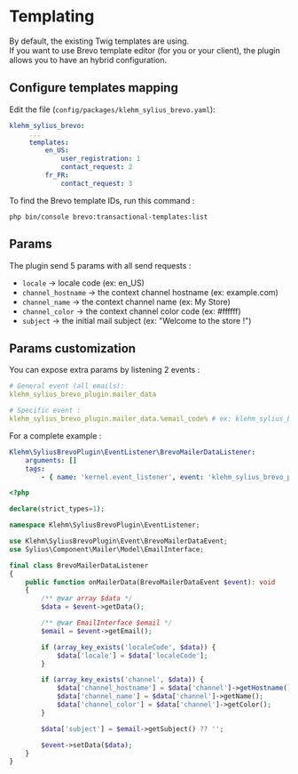 # Templating

By default, the existing Twig templates are using.<br />
If you want to use Brevo template editor (for you or your client), the plugin allows you to have an hybrid configuration.<br/>


## Configure templates mapping
Edit the file (`config/packages/klehm_sylius_brevo.yaml`):
   ```yaml
   klehm_sylius_brevo:
        ...
        templates:
            en_US:
                user_registration: 1
                contact_request: 2
            fr_FR:
                contact_request: 3
   ```

To find the Brevo template IDs, run this command :
```shell
php bin/console brevo:transactional-templates:list
```


## Params
The plugin send 5 params with all send requests : 
- `locale` -> locale code (ex: en_US)
- `channel_hostname` -> the context channel hostname (ex: example.com)
- `channel_name` -> the context channel name (ex: My Store)
- `channel_color` -> the context channel color code (ex: #ffffff)
- `subject` -> the initial mail subject (ex: "Welcome to the store !")

## Params customization
You can expose extra params by listening 2 events :
```yaml
# General event (all emails): 
klehm_sylius_brevo_plugin.mailer_data

# Specific event :
klehm_sylius_brevo_plugin.mailer_data.%email_code% # ex: klehm_sylius_brevo_plugin.mailer_data.user_registration
```

For a complete example : 
```yaml
Klehm\SyliusBrevoPlugin\EventListener\BrevoMailerDataListener:
    arguments: []
    tags:
        - { name: 'kernel.event_listener', event: 'klehm_sylius_brevo_plugin.mailer_data', method: 'onMailerData' }
```

```php
<?php

declare(strict_types=1);

namespace Klehm\SyliusBrevoPlugin\EventListener;

use Klehm\SyliusBrevoPlugin\Event\BrevoMailerDataEvent;
use Sylius\Component\Mailer\Model\EmailInterface;

final class BrevoMailerDataListener
{
    public function onMailerData(BrevoMailerDataEvent $event): void
    {
        /** @var array $data */
        $data = $event->getData();

        /** @var EmailInterface $email */
        $email = $event->getEmail();

        if (array_key_exists('localeCode', $data)) {
            $data['locale'] = $data['localeCode'];
        }

        if (array_key_exists('channel', $data)) {
            $data['channel_hostname'] = $data['channel']->getHostname();
            $data['channel_name'] = $data['channel']->getName();
            $data['channel_color'] = $data['channel']->getColor();
        }

        $data['subject'] = $email->getSubject() ?? '';

        $event->setData($data);
    }
}
```
